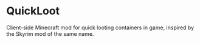# QuickLoot
Client-side Minecraft mod for quick looting containers in game, inspired by the Skyrim mod of the same name.
